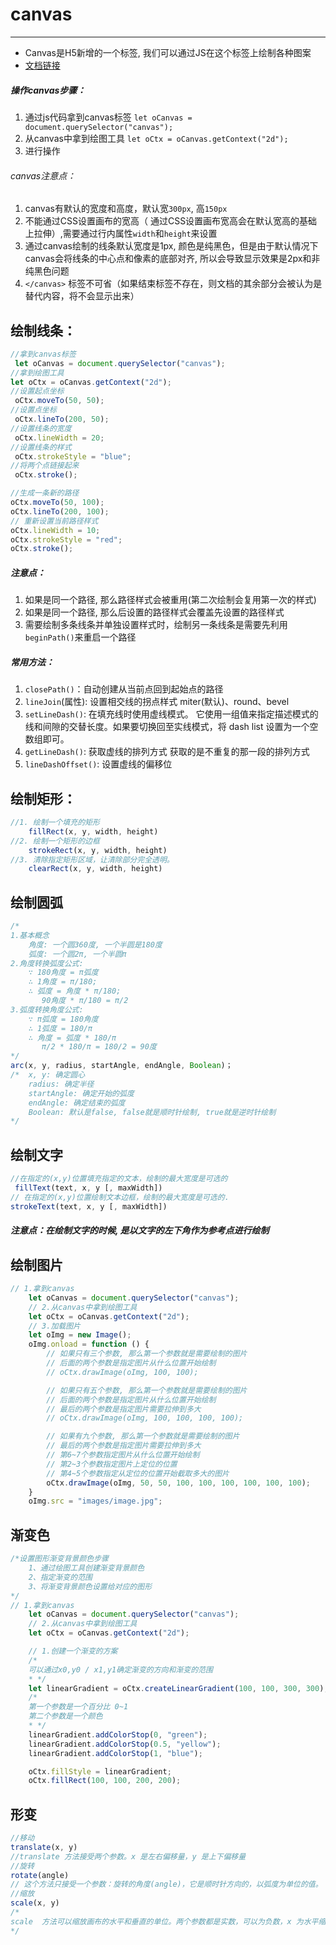 # canvas
----
+ Canvas是H5新增的一个标签, 我们可以通过JS在这个标签上绘制各种图案
+ [文档链接](https://developer.mozilla.org/zh-CN/docs/Web/API/Canvas_API)

##### 操作canvas步骤：
1. 通过js代码拿到canvas标签
	`let oCanvas = document.querySelector("canvas");`
2. 从canvas中拿到绘图工具
	`let oCtx = oCanvas.getContext("2d");`
3. 进行操作

###### canvas注意点：
1. canvas有默认的宽度和高度，默认宽`300px`, 高`150px`
2. 不能通过CSS设置画布的宽高（ 通过CSS设置画布宽高会在默认宽高的基础上拉伸）,需要通过行内属性`width`和`height`来设置
3. 通过canvas绘制的线条默认宽度是1px, 颜色是纯黑色，但是由于默认情况下canvas会将线条的中心点和像素的底部对齐,
    所以会导致显示效果是2px和非纯黑色问题	
4. `</canvas>` 标签不可省（如果结束标签不存在，则文档的其余部分会被认为是替代内容，将不会显示出来）

## 绘制线条：
```JavaScript
//拿到canvas标签
 let oCanvas = document.querySelector("canvas");
//拿到绘图工具 
let oCtx = oCanvas.getContext("2d");
//设置起点坐标
 oCtx.moveTo(50, 50);
//设置点坐标
 oCtx.lineTo(200, 50);
//设置线条的宽度
 oCtx.lineWidth = 20;
//设置线条的样式
 oCtx.strokeStyle = "blue";
//将两个点链接起来
 oCtx.stroke();

//生成一条新的路径
oCtx.moveTo(50, 100);
oCtx.lineTo(200, 100);
// 重新设置当前路径样式
oCtx.lineWidth = 10; 
oCtx.strokeStyle = "red";
oCtx.stroke();
```

##### 注意点：
1. 如果是同一个路径, 那么路径样式会被重用(第二次绘制会复用第一次的样式)
2. 如果是同一个路径, 那么后设置的路径样式会覆盖先设置的路径样式
3. 需要绘制多条线条并单独设置样式时，绘制另一条线条是需要先利用`beginPath()`来重启一个路径

##### 常用方法：
1. `closePath()`：自动创建从当前点回到起始点的路径
2. `lineJoin`(属性): 设置相交线的拐点样式 miter(默认)、round、bevel
3. `setLineDash()`: 在填充线时使用虚线模式。 它使用一组值来指定描述模式的线和间隙的交替长度。如果要切换回至实线模式，将 dash list 设置为一个空数组即可。
4. `getLineDash()`: 获取虚线的排列方式 获取的是不重复的那一段的排列方式
5. `lineDashOffset()`: 设置虚线的偏移位
## 绘制矩形：
```javascript
//1. 绘制一个填充的矩形
	fillRect(x, y, width, height)
//2. 绘制一个矩形的边框
	strokeRect(x, y, width, height)
//3. 清除指定矩形区域，让清除部分完全透明。
	clearRect(x, y, width, height)
```

## 绘制圆弧
```javascript
/*
1.基本概念
    角度: 一个圆360度, 一个半圆是180度
    弧度: 一个圆2π, 一个半圆π
2.角度转换弧度公式:
    ∵ 180角度 = π弧度
    ∴ 1角度 = π/180;
    ∴ 弧度 = 角度 * π/180;
       90角度 * π/180 = π/2
3.弧度转换角度公式:
    ∵ π弧度 = 180角度
    ∴ 1弧度 = 180/π
    ∴ 角度 = 弧度 * 180/π
       π/2 * 180/π = 180/2 = 90度
*/
arc(x, y, radius, startAngle, endAngle, Boolean)；
/*	x, y: 确定圆心
    radius: 确定半径
    startAngle: 确定开始的弧度
    endAngle: 确定结束的弧度
    Boolean: 默认是false, false就是顺时针绘制, true就是逆时针绘制
*/
```
## 绘制文字
```javascript
//在指定的(x,y)位置填充指定的文本，绘制的最大宽度是可选的
 fillText(text, x, y [, maxWidth])
// 在指定的(x,y)位置绘制文本边框，绘制的最大宽度是可选的.
strokeText(text, x, y [, maxWidth])
```
##### 注意点：在绘制文字的时候, 是以文字的左下角作为参考点进行绘制

## 绘制图片
```javascript
// 1.拿到canvas
    let oCanvas = document.querySelector("canvas");
    // 2.从canvas中拿到绘图工具
    let oCtx = oCanvas.getContext("2d");
    // 3.加载图片
    let oImg = new Image();
    oImg.onload = function () {
        // 如果只有三个参数, 那么第一个参数就是需要绘制的图片
        // 后面的两个参数是指定图片从什么位置开始绘制
        // oCtx.drawImage(oImg, 100, 100);

        // 如果只有五个参数, 那么第一个参数就是需要绘制的图片
        // 后面的两个参数是指定图片从什么位置开始绘制
        // 最后的两个参数是指定图片需要拉伸到多大
        // oCtx.drawImage(oImg, 100, 100, 100, 100);

        // 如果有九个参数, 那么第一个参数就是需要绘制的图片
        // 最后的两个参数是指定图片需要拉伸到多大
        // 第6~7个参数指定图片从什么位置开始绘制
        // 第2~3个参数指定图片上定位的位置
        // 第4~5个参数指定从定位的位置开始截取多大的图片
        oCtx.drawImage(oImg, 50, 50, 100, 100, 100, 100, 100, 100);
    }
    oImg.src = "images/image.jpg";
```
## 渐变色
```javascript
/*设置图形渐变背景颜色步骤
    1、通过绘图工具创建渐变背景颜色
    2、指定渐变的范围
    3、将渐变背景颜色设置给对应的图形
*/
// 1.拿到canvas
    let oCanvas = document.querySelector("canvas");
    // 2.从canvas中拿到绘图工具
    let oCtx = oCanvas.getContext("2d");

    // 1.创建一个渐变的方案
    /*
    可以通过x0,y0 / x1,y1确定渐变的方向和渐变的范围
    * */
    let linearGradient = oCtx.createLinearGradient(100, 100, 300, 300);
    /*
    第一个参数是一个百分比 0~1
    第二个参数是一个颜色
    * */
    linearGradient.addColorStop(0, "green");
    linearGradient.addColorStop(0.5, "yellow");
    linearGradient.addColorStop(1, "blue");

    oCtx.fillStyle = linearGradient;
    oCtx.fillRect(100, 100, 200, 200);
```
## 形变
```javascript
//移动
translate(x, y)
//translate 方法接受两个参数。x 是左右偏移量，y 是上下偏移量
//旋转
rotate(angle)
// 这个方法只接受一个参数：旋转的角度(angle)，它是顺时针方向的，以弧度为单位的值。
//缩放
scale(x, y)
/*
scale  方法可以缩放画布的水平和垂直的单位。两个参数都是实数，可以为负数，x 为水平缩放因子，y 为垂直缩放因子，如果比1小，会比缩放图形， 如果比1大会放大图形。默认值为1， 为实际大小。
*/
```